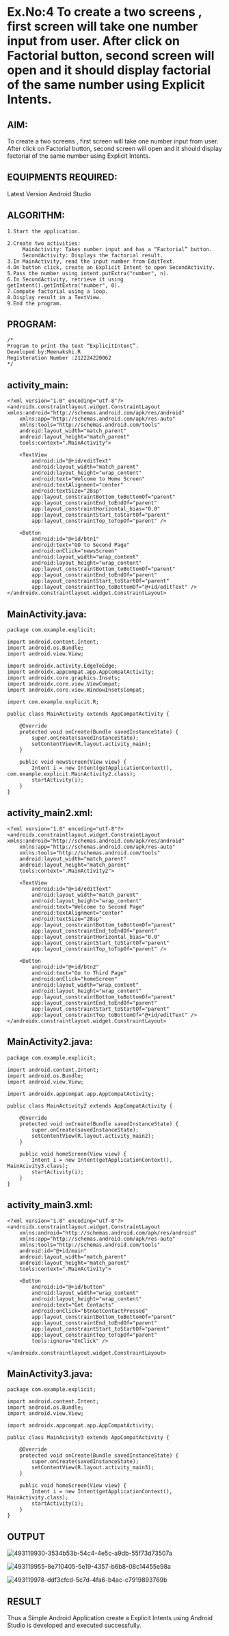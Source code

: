 # Ex.No:4 To create a two screens , first screen will take one number input from user. After click on Factorial button, second screen will open and it should display factorial of the same number using Explicit Intents.


## AIM:

To create a two screens , first screen will take one number input from user. After click on Factorial button, second screen will open and it should display factorial of the same number using Explicit Intents.


## EQUIPMENTS REQUIRED:

Latest Version Android Studio

## ALGORITHM:
```
1.Start the application.

2.Create two activities:
     MainActivity: Takes number input and has a “Factorial” button.
     SecondActivity: Displays the factorial result.
3.In MainActivity, read the input number from EditText.
4.On button click, create an Explicit Intent to open SecondActivity.
5.Pass the number using intent.putExtra("number", n).
6.In SecondActivity, retrieve it using getIntent().getIntExtra("number", 0).
7.Compute factorial using a loop.
8.Display result in a TextView.
9.End the program.
```

## PROGRAM:
```
/*
Program to print the text “ExplicitIntent”.
Developed by:Meenakshi.R
Registeration Number :212224220062
*/
```
## activity_main:
```
<?xml version="1.0" encoding="utf-8"?>
<androidx.constraintlayout.widget.ConstraintLayout xmlns:android="http://schemas.android.com/apk/res/android"
    xmlns:app="http://schemas.android.com/apk/res-auto"
    xmlns:tools="http://schemas.android.com/tools"
    android:layout_width="match_parent"
    android:layout_height="match_parent"
    tools:context=".MainActivity">

    <TextView
        android:id="@+id/editText"
        android:layout_width="match_parent"
        android:layout_height="wrap_content"
        android:text="Welcome to Home Screen"
        android:textAlignment="center"
        android:textSize="28sp"
        app:layout_constraintBottom_toBottomOf="parent"
        app:layout_constraintEnd_toEndOf="parent"
        app:layout_constraintHorizontal_bias="0.0"
        app:layout_constraintStart_toStartOf="parent"
        app:layout_constraintTop_toTopOf="parent" />

    <Button
        android:id="@+id/btn1"
        android:text="GO to Second Page"
        android:onClick="newsScreen"
        android:layout_width="wrap_content"
        android:layout_height="wrap_content"
        app:layout_constraintBottom_toBottomOf="parent"
        app:layout_constraintEnd_toEndOf="parent"
        app:layout_constraintStart_toStartOf="parent"
        app:layout_constraintTop_toBottomOf="@+id/editText" />
</androidx.constraintlayout.widget.ConstraintLayout>
```
## MainActivity.java:
```
package com.example.explicit;

import android.content.Intent;
import android.os.Bundle;
import android.view.View;

import androidx.activity.EdgeToEdge;
import androidx.appcompat.app.AppCompatActivity;
import androidx.core.graphics.Insets;
import androidx.core.view.ViewCompat;
import androidx.core.view.WindowInsetsCompat;

import com.example.explicit.R;

public class MainActivity extends AppCompatActivity {

    @Override
    protected void onCreate(Bundle savedInstanceState) {
        super.onCreate(savedInstanceState);
        setContentView(R.layout.activity_main);
    }

    public void newsScreen(View view) {
        Intent i = new Intent(getApplicationContext(), com.example.explicit.MainActivity2.class);
        startActivity(i);
    }
}
```
## activity_main2.xml:
```
<?xml version="1.0" encoding="utf-8"?>
<androidx.constraintlayout.widget.ConstraintLayout xmlns:android="http://schemas.android.com/apk/res/android"
    xmlns:app="http://schemas.android.com/apk/res-auto"
    xmlns:tools="http://schemas.android.com/tools"
    android:layout_width="match_parent"
    android:layout_height="match_parent"
    tools:context=".MainActivity2">

    <TextView
        android:id="@+id/editText"
        android:layout_width="match_parent"
        android:layout_height="wrap_content"
        android:text="Welcome to Second Page"
        android:textAlignment="center"
        android:textSize="28sp"
        app:layout_constraintBottom_toBottomOf="parent"
        app:layout_constraintEnd_toEndOf="parent"
        app:layout_constraintHorizontal_bias="0.0"
        app:layout_constraintStart_toStartOf="parent"
        app:layout_constraintTop_toTopOf="parent" />

    <Button
        android:id="@+id/btn2"
        android:text="Go to Third Page"
        android:onClick="homeScreen"
        android:layout_width="wrap_content"
        android:layout_height="wrap_content"
        app:layout_constraintBottom_toBottomOf="parent"
        app:layout_constraintEnd_toEndOf="parent"
        app:layout_constraintStart_toStartOf="parent"
        app:layout_constraintTop_toBottomOf="@+id/editText" />
</androidx.constraintlayout.widget.ConstraintLayout>
```
## MainActivity2.java:
```
package com.example.explicit;

import android.content.Intent;
import android.os.Bundle;
import android.view.View;

import androidx.appcompat.app.AppCompatActivity;

public class MainActivity2 extends AppCompatActivity {

    @Override
    protected void onCreate(Bundle savedInstanceState) {
        super.onCreate(savedInstanceState);
        setContentView(R.layout.activity_main2);
    }

    public void homeScreen(View view) {
        Intent i = new Intent(getApplicationContext(), MainAcivity3.class);
        startActivity(i);
    }
}
```
## activity_main3.xml:
```
<?xml version="1.0" encoding="utf-8"?>
<androidx.constraintlayout.widget.ConstraintLayout
    xmlns:android="http://schemas.android.com/apk/res/android"
    xmlns:app="http://schemas.android.com/apk/res-auto"
    xmlns:tools="http://schemas.android.com/tools"
    android:id="@+id/main"
    android:layout_width="match_parent"
    android:layout_height="match_parent"
    tools:context=".MainActivity">

    <Button
        android:id="@+id/button"
        android:layout_width="wrap_content"
        android:layout_height="wrap_content"
        android:text="Get Contacts"
        android:onClick="btnGetContactPressed"
        app:layout_constraintBottom_toBottomOf="parent"
        app:layout_constraintEnd_toEndOf="parent"
        app:layout_constraintStart_toStartOf="parent"
        app:layout_constraintTop_toTopOf="parent"
        tools:ignore="OnClick" />

</androidx.constraintlayout.widget.ConstraintLayout>
```
## MainActivity3.java:
```
package com.example.explicit;

import android.content.Intent;
import android.os.Bundle;
import android.view.View;

import androidx.appcompat.app.AppCompatActivity;

public class MainAcivity3 extends AppCompatActivity {

    @Override
    protected void onCreate(Bundle savedInstanceState) {
        super.onCreate(savedInstanceState);
        setContentView(R.layout.activity_main3);
    }

    public void homeScreen(View view) {
        Intent i = new Intent(getApplicationContext(), MainActivity.class);
        startActivity(i);
    }
}
```
## OUTPUT

![493119930-3534b53b-54c4-4e5c-a9db-55f73d73507a](https://github.com/user-attachments/assets/fbccd05c-9213-4ccd-a8fd-54594065a62b)

![493119955-8e710405-5e19-4357-b6b8-08c14455e98a](https://github.com/user-attachments/assets/a7031777-a58c-450f-9cd5-828249aea165)

![493119978-ddf3cfcd-5c7d-4fa6-b4ac-c7919893769b](https://github.com/user-attachments/assets/6bcaf657-3f60-49e9-bde6-b4cd08a26642)


## RESULT
Thus a Simple Android Application create a Explicit Intents using Android Studio is developed and executed successfully.


